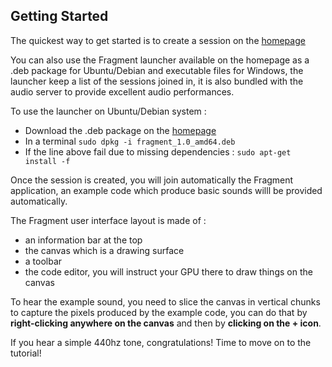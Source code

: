 ## Getting Started

The quickest way to get started is to create a session on the [homepage](https://www.fsynth.com)

You can also use the Fragment launcher available on the homepage as a .deb package for Ubuntu/Debian and executable files for Windows, the launcher keep a list of the sessions joined in, it is also bundled with the audio server to provide excellent audio performances.

To use the launcher on Ubuntu/Debian system :

- Download the .deb package on the [homepage](https://www.fsynth.com)
- In a terminal `sudo dpkg -i fragment_1.0_amd64.deb`
- If the line above fail due to missing dependencies : `sudo apt-get install -f`

Once the session is created, you will join automatically the Fragment application, an example code which produce basic sounds willl be provided automatically.

The Fragment user interface layout is made of :

- an information bar at the top
- the canvas which is a drawing surface
- a toolbar
- the code editor, you will instruct your GPU there to draw things on the canvas

To hear the example sound, you need to slice the canvas in vertical chunks to capture the pixels produced by the example code, you can do that by **right-clicking anywhere on the canvas** and then by **clicking on the + icon**.

If you hear a simple 440hz tone, congratulations! Time to move on to the tutorial!